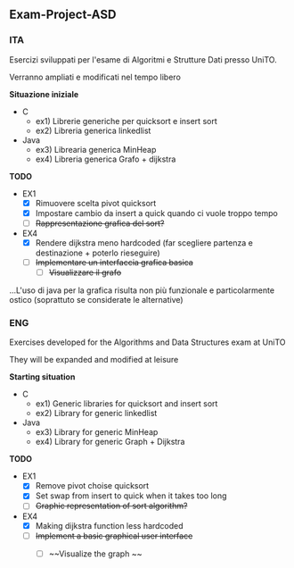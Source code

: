 ## Exam-Project-ASD

### ITA

Esercizi sviluppati per l'esame di Algoritmi e Strutture Dati presso UniTO.

Verranno ampliati e modificati nel tempo libero 

**Situazione iniziale**

- C
  - ex1) Librerie generiche per quicksort e insert sort
  - ex2) Libreria generica linkedlist
- Java 
  - ex3) Librearia generica MinHeap
  - ex4) Libreria generica Grafo + dijkstra
  
  
**TODO**
- EX1
  - [X] Rimuovere scelta pivot quicksort
  - [X] Impostare cambio da insert a quick quando ci vuole troppo tempo
  - [ ] ~~Rappresentazione grafica del sort?~~
- EX4
  - [X] Rendere dijkstra meno hardcoded (far scegliere partenza e destinazione + poterlo rieseguire)
  - [ ] ~~Implementare un interfaccia grafica basica~~
    - [ ] ~~Visualizzare il grafo~~

...L'uso di java per la grafica risulta non più funzionale e particolarmente ostico (soprattuto se considerate le alternative)
  

### ENG

Exercises developed for the Algorithms and Data Structures exam at UniTO

They will be expanded and modified at leisure 

**Starting situation**

- C
  - ex1) Generic libraries for quicksort and insert sort
  - ex2) Library for generic linkedlist
- Java 
  - ex3) Library for generic MinHeap
  - ex4) Library for generic Graph + Dijkstra
  
  
**TODO**
- EX1
  - [X] Remove pivot choise quicksort
  - [X] Set swap from insert to quick when it takes too long
  - [ ] ~~Graphic representation of sort algorithm?~~
- EX4
  - [X] Making dijkstra function less hardcoded 
  - [ ] ~~Implement a basic graphical user interface~~
    - [ ] ~~Visualize the graph ~~
  
